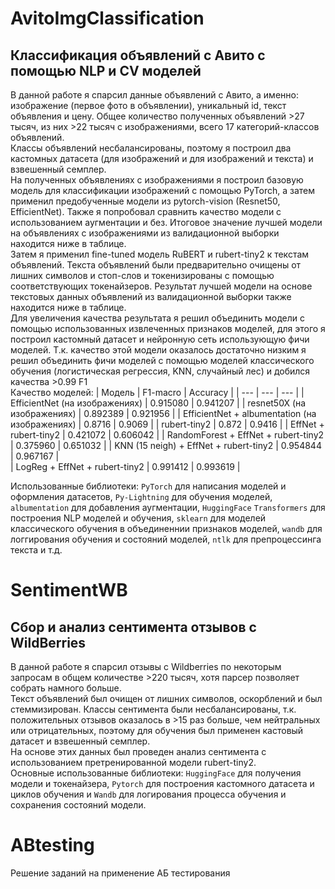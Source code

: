 # AvitoImgClassification
## Классификация объявлений с Авито с помощью NLP и CV моделей

В данной работе я спарсил данные объявлений с Авито, а именно: изображение (первое фото в объявлении), уникальный id, текст объявления и цену. Общее количество полученных объявлений >27 тысяч, из них >22 тысяч с изображениями, всего 17 категорий-классов объявлений. \
Классы объявлений несбалансированы, поэтому я построил два кастомных датасета (для изображений и для изображений и текста) и взвешенный семплер.\
На полученных объявлениях с изображениями я построил базовую модель для классификации изображений с помощью PyTorch, а затем  применил предобученные модели из pytorch-vision (Resnet50, EfficientNet). Также я попробовал сравнить качество модели с использованием аугментации и без. Итоговое значение лучшей модели на объявлениях с изображениями из валидационной выборки находится ниже в таблице. \
Затем я применил fine-tuned модель RuBERT и rubert-tiny2 к текстам объявлений. Текста объявлений были предварительно очищены от лишних символов и стоп-слов и токенизированы с помощью соответствующих токенайзеров. Результат лучшей модели на основе текстовых данных объявлений из валидационной выборки также находится ниже в таблице. \
Для увеличения качества результата я решил объединить модели с помощью использованных извлеченных признаков моделей, для этого я построил кастомный датасет и нейронную сеть использующую фичи моделей. Т.к. качество этой модели оказалось достаточно низким я решил объединить фичи моделей с помощью моделей классического обучения (логистическая регрессия, KNN, случайный лес) и добился качества >0.99 F1 \
Качество моделей: 
| Модель | F1-macro | Accuracy |
| --- | --- | --- |
| EfficientNet (на изображениях) | 0.915080	| 0.941207 |
| resnet50X	(на изображениях) | 0.892389	| 0.921956 |
| EfficientNet + albumentation (на изображениях) | 0.8716	| 0.9069 |
| rubert-tiny2 | 0.872 | 0.9416 |
| EffNet + rubert-tiny2 | 0.421072 | 0.606042 |
| RandomForest + EffNet + rubert-tiny2 | 0.375960	| 0.651032 | 
| KNN (15 neigh) + EffNet + rubert-tiny2 | 0.954844 |	0.967167 |	
| LogReg + EffNet + rubert-tiny2 | 0.991412 | 0.993619 | 

Использованные библиотеки: `PyTorch` для написания моделей и оформления датасетов, `Py-Lightning` для обучения моделей, `albumentation` для добавления аугментации, `HuggingFace` `Transformers` для построения NLP моделей и обучения, `sklearn` для моделей классического обучения в объединеннии признаков моделей, `wandb` для логгирования обучения и состояний моделей, `ntlk` для препроцессинга текста и т.д.

# SentimentWB
## Сбор и анализ сентимента отзывов с WildBerries

В данной работе я спарсил отзывы с Wildberries по некоторым запросам в общем количестве >220 тысяч, хотя парсер позволяет собрать намного больше. \
Текст объявлений был очищен от лишних символов, оскорблений и был стеммизирован. Классы сентимента были несбалансированы, т.к. положительных отзывов оказалось в >15 раз больше, чем нейтральных или отрицательных, поэтому для обучения был применен кастовый датасет и взвешенный семплер. \
На основе этих данных был проведен анализ сентимента с использованием претренированной модели rubert-tiny2. \
Основные использованные библиотеки: `HuggingFace` для получения модели и токенайзера, `Pytorch` для построения кастомного датасета и циклов обучения и `Wandb` для логирования процесса обучения и сохранения состояний модели.

# ABtesting

Решение заданий на применение АБ тестирования

